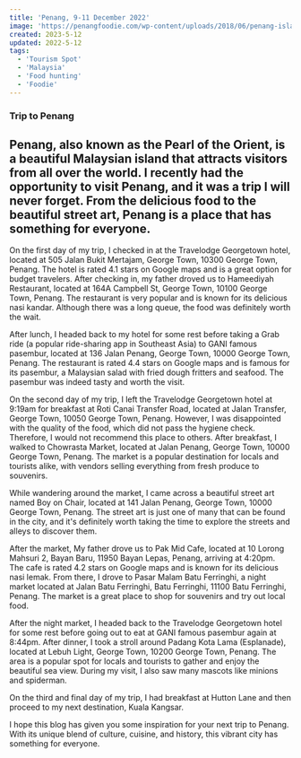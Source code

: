 ```yaml
---
title: 'Penang, 9-11 December 2022'
image: 'https://penangfoodie.com/wp-content/uploads/2018/06/penang-island-malaysia.jpg'
created: 2023-5-12
updated: 2022-5-12
tags:
  - 'Tourism Spot'
  - 'Malaysia'
  - 'Food hunting'
  - 'Foodie'
---
```


### Trip to Penang

##  Penang, also known as the Pearl of the Orient, is a beautiful Malaysian island that attracts visitors from all over the world. I recently had the opportunity to visit Penang, and it was a trip I will never forget. From the delicious food to the beautiful street art, Penang is a place that has something for everyone.

On the first day of my trip, I checked in at the Travelodge Georgetown hotel, located at 505 Jalan Bukit Mertajam, George Town, 10300 George Town, Penang. The hotel is rated 4.1 stars on Google maps and is a great option for budget travelers. After checking in, my father droved us to Hameediyah Restaurant, located at 164A Campbell St, George Town, 10100 George Town, Penang. The restaurant is very popular and is known for its delicious nasi kandar. Although there was a long queue, the food was definitely worth the wait.

After lunch, I headed back to my hotel for some rest before taking a Grab ride (a popular ride-sharing app in Southeast Asia) to GANI famous pasembur, located at 136 Jalan Penang, George Town, 10000 George Town, Penang. The restaurant is rated 4.4 stars on Google maps and is famous for its pasembur, a Malaysian salad with fried dough fritters and seafood. The pasembur was indeed tasty and worth the visit.

On the second day of my trip, I left the Travelodge Georgetown hotel at 9:19am for breakfast at Roti Canai Transfer Road, located at Jalan Transfer, George Town, 10050 George Town, Penang. However, I was disappointed with the quality of the food, which did not pass the hygiene check. Therefore, I would not recommend this place to others. After breakfast, I walked to Chowrasta Market, located at Jalan Penang, George Town, 10000 George Town, Penang. The market is a popular destination for locals and tourists alike, with vendors selling everything from fresh produce to souvenirs.

While wandering around the market, I came across a beautiful street art named Boy on Chair, located at 141 Jalan Penang, George Town, 10000 George Town, Penang. The street art is just one of many that can be found in the city, and it's definitely worth taking the time to explore the streets and alleys to discover them.

After the market, My father drove us to Pak Mid Cafe, located at 10 Lorong Mahsuri 2, Bayan Baru, 11950 Bayan Lepas, Penang, arriving at 4:20pm. The cafe is rated 4.2 stars on Google maps and is known for its delicious nasi lemak. From there, I drove to Pasar Malam Batu Ferringhi, a night market located at Jalan Batu Ferringhi, Batu Ferringhi, 11100 Batu Ferringhi, Penang. The market is a great place to shop for souvenirs and try out local food.

After the night market, I headed back to the Travelodge Georgetown hotel for some rest before going out to eat at GANI famous pasembur again at 8:44pm. After dinner, I took a stroll around Padang Kota Lama (Esplanade), located at Lebuh Light, George Town, 10200 George Town, Penang. The area is a popular spot for locals and tourists to gather and enjoy the beautiful sea view. During my visit, I also saw many mascots like minions and spiderman.

On the third and final day of my trip, I had breakfast at Hutton Lane and then proceed to my next destination, Kuala Kangsar.

I hope this blog has given you some inspiration for your next trip to Penang. With its unique blend of culture, cuisine, and history, this vibrant city has something for everyone.


<script src="https://utteranc.es/client.js"
        repo="fatcatlover/aeshtrvlblogs"
        issue-term="pathname"
        theme="preferred-color-scheme"
        crossorigin="anonymous"
        async>
</script>